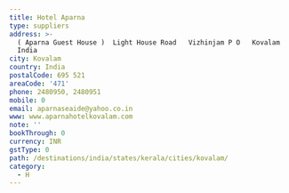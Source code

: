 ```yaml
---
title: Hotel Aparna
type: suppliers
address: >-
  ( Aparna Guest House )  Light House Road   Vizhinjam P O   Kovalam   Kerala,
  India          
city: Kovalam
country: India
postalCode: 695 521
areaCode: '471'
phone: 2480950, 2480951
mobile: 0
email: aparnaseaide@yahoo.co.in
www: www.aparnahotelkovalam.com
note: ''
bookThrough: 0
currency: INR
gstType: 0
path: /destinations/india/states/kerala/cities/kovalam/
category:
  - H
---
```



